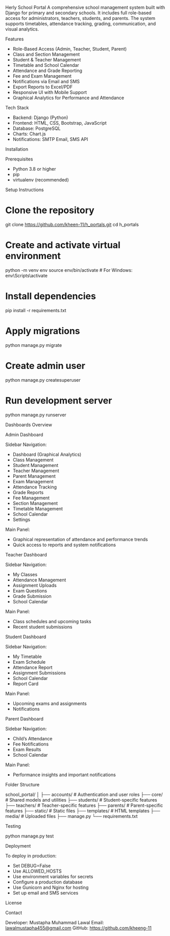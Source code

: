 Herly School Portal
A comprehensive school management system built with Django for primary and secondary schools. It includes full role-based access for administrators, teachers, students, and parents. The system supports timetables, attendance tracking, grading, communication, and visual analytics.

Features

- Role-Based Access (Admin, Teacher, Student, Parent)
- Class and Section Management
- Student & Teacher Management
- Timetable and School Calendar
- Attendance and Grade Reporting
- Fee and Exam Management
- Notifications via Email and SMS
- Export Reports to Excel/PDF
- Responsive UI with Mobile Support
- Graphical Analytics for Performance and Attendance

Tech Stack

- Backend: Django (Python)
- Frontend: HTML, CSS, Bootstrap, JavaScript
- Database:  PostgreSQL
- Charts: Chart.js
- Notifications: SMTP Email, SMS API 

Installation

Prerequisites

- Python 3.8 or higher
- pip
- virtualenv (recommended)

Setup Instructions

# Clone the repository
git clone https://github.com/kheen-11/h_portals.git
cd h_portals

# Create and activate virtual environment
python -m venv env
source env/bin/activate   # For Windows: env\Scripts\activate

# Install dependencies
pip install -r requirements.txt

# Apply migrations
python manage.py migrate

# Create admin user
python manage.py createsuperuser

# Run development server
python manage.py runserver

Dashboards Overview

Admin Dashboard

Sidebar Navigation:
- Dashboard (Graphical Analytics)
- Class Management
- Student Management
- Teacher Management
- Parent Management
- Exam Management
- Attendance Tracking
- Grade Reports
- Fee Management
- Section Management
- Timetable Management
- School Calendar
- Settings

Main Panel:
- Graphical representation of attendance and performance trends
- Quick access to reports and system notifications

Teacher Dashboard

Sidebar Navigation:
- My Classes
- Attendance Management
- Assignment Uploads
- Exam Questions
- Grade Submission
- School Calendar

Main Panel:
- Class schedules and upcoming tasks
- Recent student submissions

Student Dashboard

Sidebar Navigation:
- My Timetable
- Exam Schedule
- Attendance Report
- Assignment Submissions
- School Calendar
- Report Card

Main Panel:
- Upcoming exams and assignments
- Notifications

Parent Dashboard

Sidebar Navigation:
- Child’s Attendance
- Fee Notifications
- Exam Results
- School Calendar

Main Panel:
- Performance insights and important notifications

Folder Structure

school_portal/
│
├── accounts/         # Authentication and user roles
├── core/             # Shared models and utilities
├── students/         # Student-specific features
├── teachers/         # Teacher-specific features
├── parents/          # Parent-specific features
├── static/           # Static files
├── templates/        # HTML templates
├── media/            # Uploaded files
├── manage.py
└── requirements.txt

Testing

python manage.py test

Deployment

To deploy in production:
- Set DEBUG=False
- Use ALLOWED_HOSTS
- Use environment variables for secrets
- Configure a production database
- Use Gunicorn and Nginx for hosting
- Set up email and SMS services

License


Contact

Developer: Mustapha Muhammad Lawal
Email: lawalmustapha455@gmail.com
GitHub: https://github.com/kheeng-11
